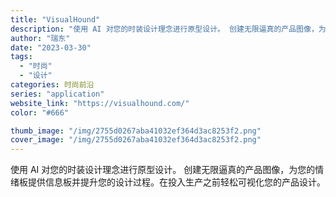 ```yaml
---
title: "VisualHound"
description: "使用 AI 对您的时装设计理念进行原型设计。 创建无限逼真的产品图像，为您的情绪板提供信息板并提升您的设计过程。在投入生"
author: "瑞东"
date: "2023-03-30"
tags:
  - "时尚"
  - "设计"
categories: 时尚前沿
series: "application"
website_link: "https://visualhound.com/"
color: "#666"

thumb_image: "/img/2755d0267aba41032ef364d3ac8253f2.png"
cover_image: "/img/2755d0267aba41032ef364d3ac8253f2.png"
---
```


使用 AI 对您的时装设计理念进行原型设计。 创建无限逼真的产品图像，为您的情绪板提供信息板并提升您的设计过程。在投入生产之前轻松可视化您的产品设计。